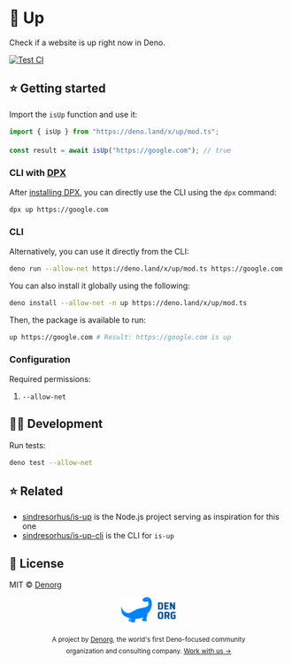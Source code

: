# 🔌 Up

Check if a website is up right now in Deno.

[![Test CI](https://github.com/denorg/up/workflows/Test%20CI/badge.svg)](https://github.com/denorg/up/actions)

## ⭐ Getting started

Import the `isUp` function and use it:

```ts
import { isUp } from "https://deno.land/x/up/mod.ts";

const result = await isUp("https://google.com"); // true
```

### CLI with [DPX](https://github.com/denorg/dpx)

After [installing DPX](https://github.com/denorg/dpx), you can directly use the CLI using the `dpx` command:

```bash
dpx up https://google.com
```

### CLI

Alternatively, you can use it directly from the CLI:

```bash
deno run --allow-net https://deno.land/x/up/mod.ts https://google.com
```

You can also install it globally using the following:

```bash
deno install --allow-net -n up https://deno.land/x/up/mod.ts
```

Then, the package is available to run:

```bash
up https://google.com # Result: https://google.com is up
```

### Configuration

Required permissions:

1. `--allow-net`

## 👩‍💻 Development

Run tests:

```bash
deno test --allow-net
```

## ⭐ Related

- [sindresorhus/is-up](https://github.com/sindresorhus/is-up) is the Node.js project serving as inspiration for this one
- [sindresorhus/is-up-cli](https://github.com/sindresorhus/is-up-cli) is the CLI for `is-up`

## 📄 License

MIT © [Denorg](https://den.org.in)

<p align="center">
  <a href="https://den.org.in">
    <img width="100" alt="" src="https://raw.githubusercontent.com/denorg/denorg/master/logo.svg">
  </a>
</p>
<p align="center">
  <sub>A project by <a href="https://den.org.in">Denorg</a>, the world's first Deno-focused community<br>organization and consulting company. <a href="https://den.org.in">Work with us →</a></sub>
</p>
